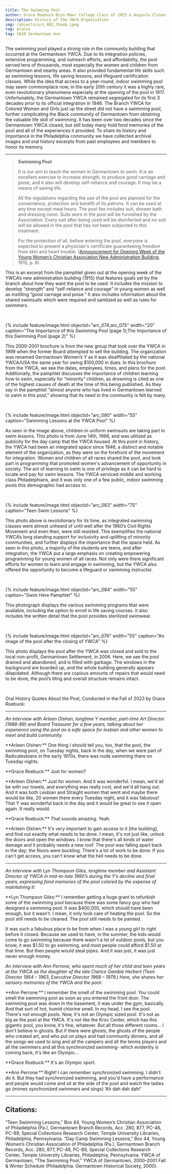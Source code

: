```yaml
---
title: The Swimming Pool
author: Grace Roebuck Bryn Mawr College Class of 2025 & Augusta Clusen Moses Bryn Mawr College Class of 2027
description: History of the YWCA Organization
img: /objects/arc_082_thumb.jpeg
tag: places
tag: 5820 Germantown Ave
---
```


The swimming pool played a strong role in the community building that occurred at the Germantown YWCA. Due to its integration policies, extensive programming, and outreach efforts, and affordability, the pool served tens of thousands, most especially the women and children from Germantown and nearby areas. It also provided fundamental life skills such as swimming lessons, life saving lessons, and lifeguard certification classes. While the idea that access to a year-round, indoor swimming pool may seem commonplace now, in the early 20th century it was a highly rare, even revolutionary phenomena especially at the opening of the pool in 1917. Unfortunately, the Germantown YWCA remained segregated for its first 3 decades prior to its official integration in 1946. The Branch YWCA for Colored Women and Girls just up the street did not have a swimming pool, further complicating the Black community of Germantown from obtaining the valuable life skill of swimming. It has been over two decades since the Germantown YWCA closed, but still today many hold fond memories of the pool and all of the experiences it provided. To share its history and importance in the Philadelphia community we have collected archival images and oral history excerpts from past employees and members to honor its memory.  

<hr>

<!-- {% include feature/image.html objectid="arc_073" width="30" caption="(1) An excerpt from Announcement for Opening Week of the Young Women’s Christian Association New Administration Building, 1915 " %} -->

> <p><b>Swimming Pool</b></p><p>It is our aim to teach the women in Germantown to swim. It is an excellent exercise to increase strength, to produce good carriage and poise, and it also will develop self-reliance and courage. It may be a means of saving life.</p><p>​All the regulations regarding the use of the pool are planned for the convenience, protection and benefit of its patrons. It can be used at any time except meal hours. The pool fee includes suit, shower bath and dressing room. Suits worn in the pool will be furnished by the Association. Every suit after being used will be disinfected and no suit will be allowed in the pool that has not been subjected to this treatment.</p><p>For the protection of all, before entering the pool, everyone is expected to present a physician's certificate guaranteeing freedom from skin and heart trouble. (<a href="{{ 'arc_120' | prepend: '/item.html?id=' | relative_url }}">Announcement for Opening Week of the Young Women’s Christian Association New Administration Building</a>, 1915, p. 8)</p>


<!-- {% include feature/pdf.html objectid="arc_121" %} -->

This is an excerpt from the pamphlet given out at the opening week of the YWCA’s new administration building (1915) that features goals set by the branch about how they want the pool to be used. It includes the mission to develop “strength” and “self-reliance and courage” in young women as well as instilling “good carriage and poise.” It also includes information about the shared swimsuits which were required and sanitized as well as rules for swimmers. 

<br>

{% include feature/image.html objectid="arc_074;arc_075" width="20" caption="The Importance of this Swimming Pool (page 1);The Importance of this Swimming Pool (page 2)" %}

This 2000-2001 brochure is from the new group that took over the YWCA in 1999 when the former Board attempted to sell the building. The organization was renamed Germantown Women’s Y as it was disaffiliated by the national YWCA/USA the same year for owing $100,000 in dues. In this brochure from the YWCA, we see the dates, employees, times, and plans for the pool. Additionally, the pamphlet discusses the importance of children learning how to swim, especially for “minority” children, as drowning is cited as one of the highest causes of death at the time of this being published. As they say in the pamphlet “almost anyone who has lived in Germantown learned to swim in this pool,” showing that its need in the community is felt by many.

<br>

{% include feature/image.html objectid="arc_080" width="55" caption="Swimming Lessons at the YWCA Pool" %}

As seen in the image above, children in uniform swimsuits are taking part in swim lessons. This photo is from June 14th, 1966, and was utilized as publicity for the day camp that the YWCA housed. At this point in history, the YWCA had been an integrated space since 1946, a distinct and notable element of the organization, as they were on the forefront of the movement for integration. Women and children of all races shared the pool, and took part in programming that promoted women's advancement of opportunity in society. The act of learning to swim is one of privilege as it can be hard to locate and pay for swim lessons. The YWCA serviced middle and working class Philadelphians, and it was only one of a few public, indoor swimming pools this demographic had access to. 

<br>

{% include feature/image.html objectid="arc_083" width="75" caption="Teen Swim Lessons" %}

This photo above is revolutionary for its time, as integrated swimming classes were almost unheard of until well after the 1960’s Civil Rights Movement and even then, were still resisted. This exemplifies the national YWCA’s long standing support for inclusivity and uplifting of minority communities, and further displays the importance that the space held. As seen in this photo, a majority of the students are teens, and after integration, the YWCA put a large emphasis on creating empowering programming for young women of all races. Not only were there significant efforts for women to learn and engage in swimming, but the YWCA also offered the opportunity to become a lifeguard or swimming instructor. 

<br>

{% include feature/image.html objectid="arc_084" width="55" caption="Swim Here Pamphlet" %}

This photograph displays the various swimming programs that were available, including the option to enroll in life saving courses. It also includes the written detail that the pool provides sterilized swimwear.

<br>

{% include feature/image.html objectid="arc_076" width="55"  caption="An image of the pool after the closing of YWCA" %}

This photo displays the pool after the YWCA was closed and sold to the local non-profit, Germantown Settlement, in 2006. Here, we see the pool  drained and abandoned, and is filled with garbage. The windows in the background are boarded up, and the whole building generally appears dilapidated. Although there are copious amounts of repairs that would need to be done, the pool’s tiling and overall structure remains intact. 

<br>

Oral History Quotes About the Pool, Conducted in the Fall of 2023 by Grace Roebuck:

<hr>

*An interview with Arleen Olshan, longtime Y member, part-time Art Director (1988-89) and Board Treasurer for a few years, talking about her experience using the pool as a safe space for lesbian and other women to meet and build community.*

<p class="hanging-indent" markdown="1">
**Arleen Olshen:** One thing I should tell you, too, that the pool, the swimming pool, on Tuesday nights, back in the day, when we were part of Radicalesbians in the early 1970s, there was nude swimming there on Tuesday nights. 
</p>

<p class="hanging-indent" markdown="1">
**Grace Roebuck:** Just for women? 
</p>

<p class="hanging-indent" markdown="1">
**Arleen Olshen:** Just for women. And it was wonderful. I mean, we'd all be with our towels, and everything was really cool, and we'd all hang out. And it was both Lesbian and Straight women that went and maybe there would be like, 20 women there every Tuesday night, and it was fabulous! That Y was wonderful back in the day and it would be great to see it open again. It really would.
</p>

<p class="hanging-indent" markdown="1">
**Grace Roebuck:** That sounds amazing. Yeah.
</p>

<p class="hanging-indent" markdown="1">
**Arleen Olshen:** It's very important to gain access to it [the building], and find out exactly what needs to be done. I mean, it's not just like, unlock the doors and open the windows.  I know that there's all kinds of water damage and it probably needs a new roof. The pool was falling apart back in the day; the floors were buckling. There's a lot of work to be done. If you can't get access, you can't know what the hell needs to be done.
</p>

<hr>

*An interview with Lyn Thompson Giles, longtime member and Assistant Director of YWCA in mid-to-late 1990’s during the Y’s decline and final years, expressing fond memories of the pool colored by the expense of maintaining it:*

<p class="hanging-indent" markdown="1">
**Lyn Thompson Giles:** I remember getting a huge grant to refurbish some of the swimming pool because there was some fancy guy who had designed a swimming pool. It was $400,000, which should have been enough, but it wasn't. I mean, it only took care of heating the pool. So the pool still needs to be cleaned. The pool still needs to be painted. 
</p>

<p class="hanging-indent not-first" markdown="1">
It was such a fabulous place to be from when I was a young girl to right before it closed. Because we used to have, in the summer, the kids would come to go swimming because there wasn't a lot of outdoor pools, but you know, it was $1.50 to go swimming, and most people could afford $1.50 at that time. But then people would steal pipes. And it was just, it was just never enough money. 
</p>

*An interview with Ann Perrone, who spent much of her child and teen years at the YWCA as the daughter of the late Clarice Gamble Herbert (Teen Director 1954 – 1963,  Executive Director 1968 – 1979.) Here, she shares her sensory memories of the YWCA and the pool:*

<p class="hanging-indent" markdown="1">
**Ann Perrone:** I remember the smell of the swimming pool. You could smell the swimming pool as soon as you entered the front door. The swimming pool was down in the basement, it was under the gym, basically. And that sort of hot, humid chlorine smell. In my head, I see the pool. There's not enough pools. Now, it's not an Olympic sized pool. It's not as big as the pool at the YMCA. It's not like the Kroc Center, which has this gigantic pool, you know, it's fine, whatever. But all those different rooms… I don't believe in ghosts. But if there were ghosts, the ghosts of the people who created art, and who put on plays and had community dinners, and all the songs we used to sing and all the campers and all the tennis players and all the swimmers and all this synchronized swimming- which evidently is coming back, it's like an Olympic... 
</p>

<p class="hanging-indent" markdown="1">
**Grace Roebuck:** It's an Olympic sport. 
</p>

<p class="hanging-indent" markdown="1">
**Ann Perrone:** Right! I can remember synchronized swimming. I didn't do it. But they had synchronized swimming, and you'd have a performance and people would come and sit at the side of the pool and watch the ladies go (mimes synchronized swimmers and sings) ‘Ah dah dah dah!’
</p>

<hr>

## Citations:
“Teen Swimming Lessons,” Box 44, Young Women’s Christian Association of Philadelphia (Pa.), Germantown Branch Records, Acc. 280, 877, PC-46, PC-89, Special Collections Research Center, Temple University Libraries, Philadelphia, Pennsylvania.
“Day Camp Swimming Lessons,” Box 44, Young Women’s Christian Association of Philadelphia (Pa.), Germantown Branch Records, Acc. 280, 877, PC-46, PC-89, Special Collections Research Center, Temple University Libraries, Philadelphia, Pennsylvania.
YWCA of Germantown, “The Swimming Pool,” YWCA of Germantown, 2000–2001 Fall & Winter Schedule (Philadelphia: Germantown Historical Society, 2000).
